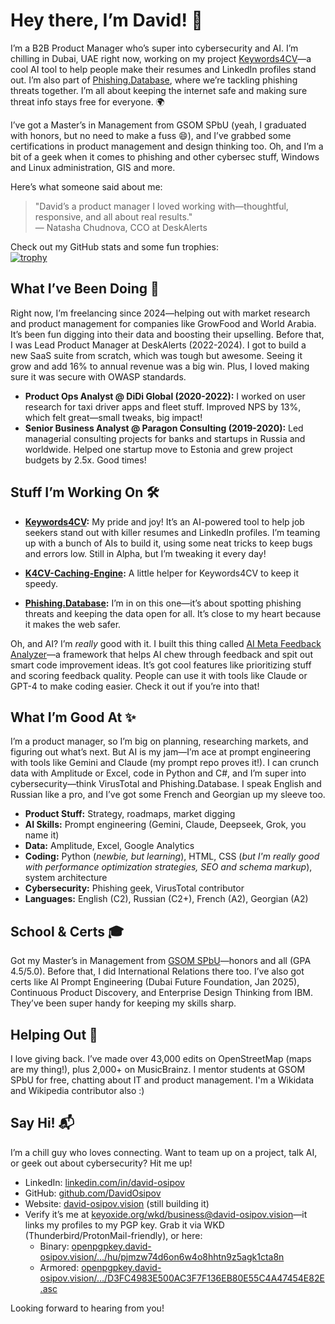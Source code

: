 # Hey there, I’m David! 👋

I’m a B2B Product Manager who’s super into cybersecurity and AI. I’m chilling in Dubai, UAE right now, working on my project [Keywords4CV](https://github.com/DavidOsipov/Keywords4CV)—a cool AI tool to help people make their resumes and LinkedIn profiles stand out. I’m also part of [Phishing.Database](https://github.com/Phishing-Database/Phishing.Database), where we’re tackling phishing threats together. I’m all about keeping the internet safe and making sure threat info stays free for everyone. 🌍

I’ve got a Master’s in Management from GSOM SPbU (yeah, I graduated with honors, but no need to make a fuss 😄), and I’ve grabbed some certifications in product management and design thinking too. Oh, and I’m a bit of a geek when it comes to phishing and other cybersec stuff, Windows and Linux administration, GIS and more.

Here’s what someone said about me:  
> "David’s a product manager I loved working with—thoughtful, responsive, and all about real results."  
> — Natasha Chudnova, CCO at DeskAlerts  

Check out my GitHub stats and some fun trophies:  
[![trophy](https://github-profile-trophy.vercel.app/?username=DavidOsipov&theme=tokyonight)](https://github.com/ryo-ma/github-profile-trophy)

## What I’ve Been Doing 💼

Right now, I’m freelancing since 2024—helping out with market research and product management for companies like GrowFood and World Arabia. It’s been fun digging into their data and boosting their upselling. Before that, I was Lead Product Manager at DeskAlerts (2022-2024). I got to build a new SaaS suite from scratch, which was tough but awesome. Seeing it grow and add 16% to annual revenue was a big win. Plus, I loved making sure it was secure with OWASP standards.

- **Product Ops Analyst @ DiDi Global (2020-2022):** I worked on user research for taxi driver apps and fleet stuff. Improved NPS by 13%, which felt great—small tweaks, big impact!  
- **Senior Business Analyst @ Paragon Consulting (2019-2020):** Led managerial consulting projects for banks and startups in Russia and worldwide. Helped one startup move to Estonia and grew project budgets by 2.5x. Good times!

## Stuff I’m Working On 🛠️

- **[Keywords4CV](https://github.com/DavidOsipov/Keywords4CV):** My pride and joy! It’s an AI-powered tool to help job seekers stand out with killer resumes and LinkedIn profiles. I’m teaming up with a bunch of AIs to build it, using some neat tricks to keep bugs and errors low. Still in Alpha, but I’m tweaking it every day!
- **[K4CV-Caching-Engine](https://github.com/DavidOsipov/K4CV-Caching-Engine):** A little helper for Keywords4CV to keep it speedy.

- **[Phishing.Database](https://github.com/Phishing-Database/Phishing.Database):** I’m in on this one—it’s about spotting phishing threats and keeping the data open for all. It’s close to my heart because it makes the web safer.

Oh, and AI? I’m *really* good with it. I built this thing called [AI Meta Feedback Analyzer](https://github.com/DavidOsipov/AI-Meta-Feedback-Analyzer-for-Code-Improvements)—a framework that helps AI chew through feedback and spit out smart code improvement ideas. It’s got cool features like prioritizing stuff and scoring feedback quality. People can use it with tools like Claude or GPT-4 to make coding easier. Check it out if you’re into that!

## What I’m Good At ✨

I’m a product manager, so I’m big on planning, researching markets, and figuring out what’s next. But AI is my jam—I’m ace at prompt engineering with tools like Gemini and Claude (my prompt repo proves it!). I can crunch data with Amplitude or Excel, code in Python and C#, and I’m super into cybersecurity—think VirusTotal and Phishing.Database. I speak English and Russian like a pro, and I’ve got some French and Georgian up my sleeve too.

- **Product Stuff:** Strategy, roadmaps, market digging  
- **AI Skills:** Prompt engineering (Gemini, Claude, Deepseek, Grok, you name it)  
- **Data:** Amplitude, Excel, Google Analytics  
- **Coding:** Python (*newbie, but learning*), HTML, CSS (*but I'm really good with performance optimization strategies, SEO and schema markup*), system architecture
- **Cybersecurity:** Phishing geek, VirusTotal contributor  
- **Languages:** English (C2), Russian (C2+), French (A2), Georgian (A2)  

## School & Certs 🎓

Got my Master’s in Management from [GSOM SPbU](https://gsom.spbu.ru/en/)—honors and all (GPA 4.5/5.0). Before that, I did International Relations there too. I’ve also got certs like AI Prompt Engineering (Dubai Future Foundation, Jan 2025), Continuous Product Discovery, and Enterprise Design Thinking from IBM. They’ve been super handy for keeping my skills sharp.

## Helping Out 🌟

I love giving back. I’ve made over 43,000 edits on OpenStreetMap (maps are my thing!), plus 2,000+ on MusicBrainz. I mentor students at GSOM SPbU for free, chatting about IT and product management. I'm a Wikidata and Wikipedia contributor also :) 

## Say Hi! 📬

I’m a chill guy who loves connecting. Want to team up on a project, talk AI, or geek out about cybersecurity? Hit me up!  
- LinkedIn: [linkedin.com/in/david-osipov](https://linkedin.com/in/david-osipov)  
- GitHub: [github.com/DavidOsipov](https://github.com/DavidOsipov)  
- Website: [david-osipov.vision](https://david-osipov.vision) (still building it)
- Verify it’s me at [keyoxide.org/wkd/business@david-osipov.vision](https://keyoxide.org/wkd/business@david-osipov.vision)—it links my profiles to my PGP key. Grab it via WKD (Thunderbird/ProtonMail-friendly), or here:  
  - Binary: [openpgpkey.david-osipov.vision/.../hu/pjmzw74d6on6w4o8hhtn9z5agk1cta8n](https://openpgpkey.david-osipov.vision/.well-known/openpgpkey/david-osipov.vision/hu/pjmzw74d6on6w4o8hhtn9z5agk1cta8n)  
  - Armored: [openpgpkey.david-osipov.vision/.../D3FC4983E500AC3F7F136EB80E55C4A47454E82E.asc](https://openpgpkey.david-osipov.vision/.well-known/openpgpkey/david-osipov.vision/D3FC4983E500AC3F7F136EB80E55C4A47454E82E.asc)

Looking forward to hearing from you!
